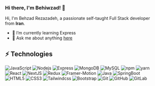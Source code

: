 ### Hi there, I'm Behiwzad! 👋

Hi, I'm Behzad Rezazadeh, a passionate self-taught Full Stack developer from **Iran**.

- 🌱 I’m currently learning Express
- 💬 Ask me about anything [here](https://github.com/Behiwzad/Behiwzad/issues)

## ⚡ Technologies

![JavaScript](https://img.shields.io/badge/-JavaScript-black?style=flat&logo=javascript)
![Nodejs](https://img.shields.io/badge/-Nodejs-black?style=flat&logo=Node.js)
![Express](https://img.shields.io/badge/-Express-black?style=flat&logo=Express)
![MongoDB](https://img.shields.io/badge/-MongoDB-black?style=flat&logo=mongodb)
![MySQL](https://img.shields.io/badge/-MySQL-black?style=flat&logo=mysql)
![npm](https://img.shields.io/badge/-npm-black?style=flat&logo=npm)
![yarn](https://img.shields.io/badge/-yarn-black?style=flat&logo=yarn)
![React](https://img.shields.io/badge/-React-black?style=flat&logo=React)
![NextJS](https://img.shields.io/badge/-Next_JS-black?style=flat&logo=NextJS)
![Redux](https://img.shields.io/badge/-Redux-black?style=flat&logo=Redux)
![Framer-Motion](https://img.shields.io/badge/-Framer_Motion-black?style=flat&logo=framer)
![Java](https://img.shields.io/badge/-java-black?style=flat&logo=java)
![SpringBoot](https://img.shields.io/badge/-SpringBoot-black?style=flat&logo=SpringBoot)
![HTML5](https://img.shields.io/badge/-HTML5-black?style=flat&logo=html5&logoColor=white)
![CSS3](https://img.shields.io/badge/-CSS3-black?style=flat&logo=css3)
![Tailwindcss](https://img.shields.io/badge/-Tailwindcss-black?style=flat&logo=Tailwindcss)
![Bootstrap](https://img.shields.io/badge/-Bootstrap-black?style=flat&logo=bootstrap)
![Git](https://img.shields.io/badge/-Git-black?style=flat&logo=git)
![GitHub](https://img.shields.io/badge/-GitHub-black?style=flat&logo=github)
![GitLab](https://img.shields.io/badge/-GitLab-black?style=flat&logo=gitlab)
